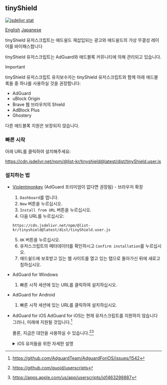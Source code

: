 ## tinyShield

[![jsdelivr stat](https://data.jsdelivr.com/v1/package/npm/@list-kr/tinyshield/badge)](https://www.jsdelivr.com/package/npm/@list-kr/tinyshield)

[English](./README.md) [Japanese](./README.ja.md)

tinyShield 유저스크립트는 애드쉴드 재삽입되는 광고와 애드쉴드의 가상 무결성 레이어를 바이패스합니다

tinyShield 유저스크립트는 AdGuard와 애드블록 커뮤니티에 의해 관리되고 있습니다.

> [!IMPORTANT]
> tinyShield 유저스크립트 유지보수자는 tinyShield 유저스크립트와 함께 아래 애드블록들 중 하나를 사용하실 것을 권장합니다:
> - AdGuard
> - uBlock Origin
> - Brave 웹 브라우저의 Shield
> - AdBlock Plus
> - Ghostery
>
> 다른 애드블록 지원은 보장되지 않습니다.

### 빠른 시작
아래 URL를 클릭하여 설치해주세요:

https://cdn.jsdelivr.net/npm/@list-kr/tinyshield@latest/dist/tinyShield.user.js

### 설치하는 법
- [Violentmonkey](https://addons.mozilla.org/ko/firefox/addon/violentmonkey/) (AdGuard 프리미엄이 없다면 권장됨) - 브라우저 확장
  1. `Dashboard`를 엽니다.
  2. `New` 버튼을 누르십시오.
  3. `Install from URL` 버튼을 누르십시오.
  4. 다음 URL를 누르십시오:
  ```
  https://cdn.jsdelivr.net/npm/@list-kr/tinyshield@latest/dist/tinyShield.user.js
  ```
  5. `OK` 버튼을 누르십시오.
  6. 유저스크립트의 메타데이터를 확인하시고 `Confirm installation`를 누르십시오.
  7. 애드쉴드에 보호받고 있는 웹 사이트를 열고 있는 탭으로 돌아가신 뒤에 새로고침하십시오.

- AdGuard for Windows
  1. 빠른 시작 세션에 있는 URL를 클릭하여 설치하십시오.

- AdGuard for Android
  1. 빠른 시작 세션에 있는 URL를 클릭하여 설치하십시오.

- AdGuard for iOS
  AdGuard for iOS는 현재 유저스크립트를 지원하지 않습니다
  그러나, 미래에 지원될 것입니다.[^1]

  몰론, 지금은 대안을 사용하실 수 있습니다.[^2][^3]

  <details>
  <summary>iOS 유저들을 위한 자세한 설명</summary>

  1. [**Userscripts** 앱](https://apps.apple.com/kr/app/userscripts/id1463298887)을 설치하십시오.
  2. Userscripts 확장을 Safari 설정에서 활성화하십시오:
    * iOS 18 이상: `시스템 설정` => `앱` => `Safari` => `확장 프로그램`
    * iOS 17 이하: `시스템 설정` => `Safari` => `확장 프로그램`
    **Userscripts**을 찾으시고 활성화하신 후 `기타 웹 사이트` 권한을 허용하십시오.
  3. Safari에서 [빠른 시작 세션에 있는 URL](https://cdn.jsdelivr.net/npm/@list-kr/tinyshield@latest/dist/tinyShield.user.js)을 클릭하십시오.
  4. Safari의 주소바에 있는 확장 아이콘을 클릭하시고 **Userscripts**을 선택하십시오.
  5. 설치하는 버튼을 누르십시오.
  6. 열린 팝업을 스크롤하신 후에 설치하는 버튼을 누르십시오.
  7. 완료되었습니다.

  </details>

[^1]: https://github.com/AdguardTeam/AdguardForiOS/issues/1542
[^2]: https://github.com/quoid/userscripts
[^3]: https://apps.apple.com/us/app/userscripts/id1463298887
